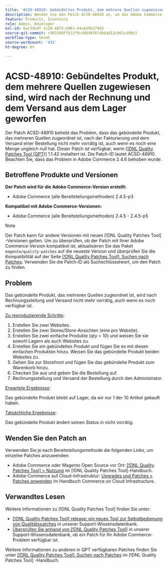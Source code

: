```yaml
---
title: 'ACSD-48910: Gebündeltes Produkt, dem mehrere Quellen zugewiesen sind, wird nach der Rechnung und dem Versand aus dem Lager geworfen'
description: Wenden Sie den Patch ACSD-48910 an, um das Adobe Commerce-Problem zu beheben, bei dem das gebündelte Produkt, das mehreren Quellen zugeordnet ist, nach dem Fakturieren und Versand einer Bestellung nicht mehr vorrätig ist, selbst wenn die Menge noch immer nicht null ist.
feature: Products, Inventory
role: Admin, Developer
exl-id: 6ac3dedf-1c28-4874-b963-44a429b37983
source-git-commit: c903360ffb22f9cd4648f6fdb4a812cb61cd90c5
workflow-type: tm+mt
source-wordcount: '432'
ht-degree: 0%

---
```


# ACSD-48910: Gebündeltes Produkt, dem mehrere Quellen zugewiesen sind, wird nach der Rechnung und dem Versand aus dem Lager geworfen

Der Patch ACSD-48910 behebt das Problem, dass das gebündelte Produkt, das mehreren Quellen zugeordnet ist, nach der Fakturierung und dem Versand einer Bestellung nicht mehr vorrätig ist, auch wenn es noch eine Menge ungleich null hat. Dieser Patch ist verfügbar, wenn [[!DNL Quality Patches Tool (QPT)]](/help/announcements/adobe-commerce-announcements/magento-quality-patches-released-new-tool-to-self-serve-quality-patches.md) 1.1.42 installiert ist. Die Patch-ID lautet ACSD-48910. Beachten Sie, dass das Problem in Adobe Commerce 2.4.6 behoben wurde.

## Betroffene Produkte und Versionen

**Der Patch wird für die Adobe Commerce-Version erstellt:**

* Adobe Commerce (alle Bereitstellungsmethoden) 2.4.5-p3

**Kompatibel mit Adobe Commerce-Versionen:**

* Adobe Commerce (alle Bereitstellungsmethoden) 2.4.5 - 2.4.5-p5

>[!NOTE]
>
>Der Patch kann für andere Versionen mit neuen [!DNL Quality Patches Tool] -Versionen gelten. Um zu überprüfen, ob der Patch mit Ihrer Adobe Commerce-Version kompatibel ist, aktualisieren Sie das Paket `magento/quality-patches` auf die neueste Version und überprüfen Sie die Kompatibilität auf der Seite [[!DNL Quality Patches Tool]: Suchen nach Patches](https://experienceleague.adobe.com/tools/commerce-quality-patches/index.html). Verwenden Sie die Patch-ID als Suchschlüsselwort, um den Patch zu finden.

## Problem

Das gebündelte Produkt, das mehreren Quellen zugeordnet ist, wird nach Rechnungsstellung und Versand nicht mehr vorrätig, auch wenn es noch verfügbar ist.

<u>Zu reproduzierende Schritte</u>:

1. Erstellen Sie zwei Websites.
1. Erstellen Sie zwei Stores/Store-Ansichten (eine pro Website).
1. Erstellen Sie zwei einfache Produkte (qty = 10) und weisen Sie sie sowohl Lagern als auch Websites zu.
1. Erstellen Sie ein gebündeltes Produkt und fügen Sie es mit diesen einfachen Produkten hinzu. Weisen Sie das gebündelte Produkt beiden Websites zu.
1. Gehen Sie zur Storefront und fügen Sie das gebündelte Produkt zum Warenkorb hinzu.
1. Checken Sie aus und geben Sie die Bestellung auf.
1. Rechnungsstellung und Versand der Bestellung durch den Administrator.

<u>Erwartete Ergebnisse</u>:

Das gebündelte Produkt bleibt auf Lager, da wir nur 1 der 10 Artikel gekauft haben.

<u>Tatsächliche Ergebnisse</u>:

Das gebündelte Produkt ändert seinen Status in nicht vorrätig.

## Wenden Sie den Patch an

Verwenden Sie je nach Bereitstellungsmethode die folgenden Links, um einzelne Patches anzuwenden:

* Adobe Commerce oder Magento Open Source vor Ort: [[!DNL Quality Patches Tool] > Nutzung](https://experienceleague.adobe.com/docs/commerce-operations/tools/quality-patches-tool/usage.html) im [!DNL Quality Patches Tool]-Handbuch.
* Adobe Commerce auf Cloud-Infrastruktur: [Upgrades und Patches > Patches anwenden](https://experienceleague.adobe.com/docs/commerce-cloud-service/user-guide/develop/upgrade/apply-patches.html) im Handbuch Commerce on Cloud Infrastructure.

## Verwandtes Lesen

Weitere Informationen zu [!DNL Quality Patches Tool] finden Sie unter:

* [[!DNL Quality Patches Tool] release: ein neues Tool zur Selbstbedienung von Qualitätspatches](/help/announcements/adobe-commerce-announcements/magento-quality-patches-released-new-tool-to-self-serve-quality-patches.md) in unserer Support-Wissensdatenbank.
* [Überprüfen Sie anhand von  [!DNL Quality Patches Tool]](/help/support-tools/patches-available-in-qpt-tool/check-patch-for-magento-issue-with-magento-quality-patches.md) in unserer Support-Wissensdatenbank, ob ein Patch für Ihr Adobe Commerce-Problem verfügbar ist.

Weitere Informationen zu anderen in QPT verfügbaren Patches finden Sie unter [[!DNL Quality Patches Tool]: Suchen nach Patches](https://experienceleague.adobe.com/tools/commerce-quality-patches/index.html) im [!DNL Quality Patches Tool] -Handbuch.
